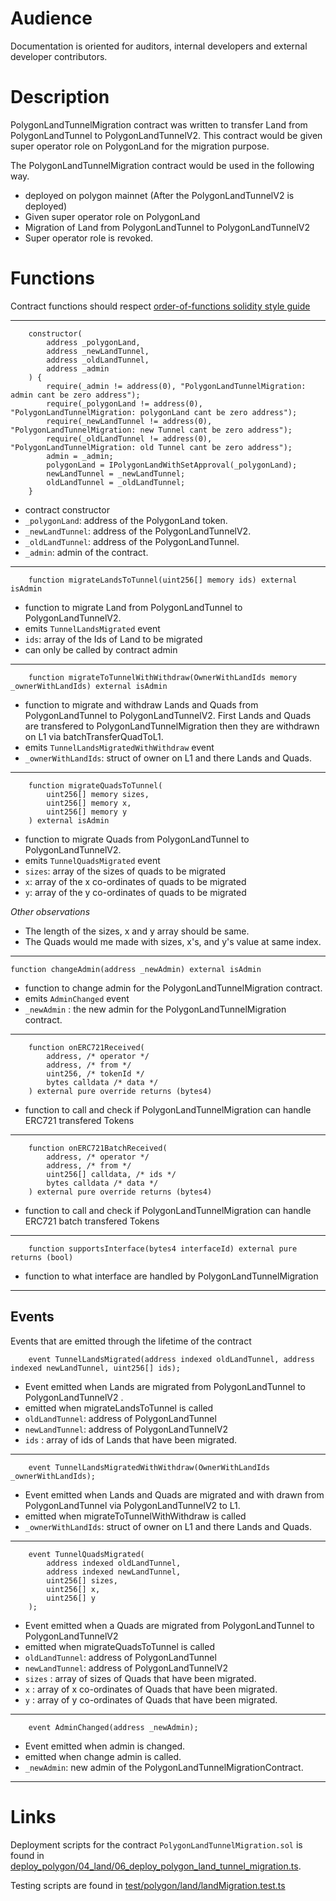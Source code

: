 # Audience

Documentation is oriented for auditors, internal developers and external developer contributors.

# Description

PolygonLandTunnelMigration contract was written to transfer Land from PolygonLandTunnel to PolygonLandTunnelV2. This contract would be given super operator role on PolygonLand for the migration purpose.

The PolygonLandTunnelMigration contract would be used in the following way.

- deployed on polygon mainnet (After the PolygonLandTunnelV2 is deployed)
- Given super operator role on PolygonLand
- Migration of Land from PolygonLandTunnel to PolygonLandTunnelV2
- Super operator role is revoked.

# Functions

Contract functions should respect [order-of-functions solidity style guide](https://docs.soliditylang.org/en/v0.8.17/style-guide.html#order-of-functions)

---

```Solidity
    constructor(
        address _polygonLand,
        address _newLandTunnel,
        address _oldLandTunnel,
        address _admin
    ) {
        require(_admin != address(0), "PolygonLandTunnelMigration: admin cant be zero address");
        require(_polygonLand != address(0), "PolygonLandTunnelMigration: polygonLand cant be zero address");
        require(_newLandTunnel != address(0), "PolygonLandTunnelMigration: new Tunnel cant be zero address");
        require(_oldLandTunnel != address(0), "PolygonLandTunnelMigration: old Tunnel cant be zero address");
        admin = _admin;
        polygonLand = IPolygonLandWithSetApproval(_polygonLand);
        newLandTunnel = _newLandTunnel;
        oldLandTunnel = _oldLandTunnel;
    }
```

- contract constructor
- `_polygonLand`: address of the PolygonLand token.
- `_newLandTunnel`: address of the PolygonLandTunnelV2.
- `_oldLandTunnel`: address of the PolygonLandTunnel.
- `_admin`: admin of the contract.

---

```Solidity
    function migrateLandsToTunnel(uint256[] memory ids) external isAdmin
```

- function to migrate Land from PolygonLandTunnel to PolygonLandTunnelV2.
- emits `TunnelLandsMigrated` event
- `ids`: array of the Ids of Land to be migrated
- can only be called by contract admin

---

```Solidity
    function migrateToTunnelWithWithdraw(OwnerWithLandIds memory _ownerWithLandIds) external isAdmin
```

- function to migrate and withdraw Lands and Quads from PolygonLandTunnel to PolygonLandTunnelV2. First Lands and Quads are transfered to PolygonLandTunnelMigration then they are withdrawn on L1 via batchTransferQuadToL1.
- emits `TunnelLandsMigratedWithWithdraw` event
- `_ownerWithLandIds`: struct of owner on L1 and there Lands and Quads.

---

```Solidity
    function migrateQuadsToTunnel(
        uint256[] memory sizes,
        uint256[] memory x,
        uint256[] memory y
    ) external isAdmin
```

- function to migrate Quads from PolygonLandTunnel to PolygonLandTunnelV2.
- emits `TunnelQuadsMigrated` event
- `sizes`: array of the sizes of quads to be migrated
- `x`: array of the x co-ordinates of quads to be migrated
- `y`: array of the y co-ordinates of quads to be migrated

_Other observations_

- The length of the sizes, x and y array should be same.
- The Quads would me made with sizes, x's, and y's value at same index.

---

```Solidity
function changeAdmin(address _newAdmin) external isAdmin
```

- function to change admin for the PolygonLandTunnelMigration contract.
- emits `AdminChanged` event
- `_newAdmin` : the new admin for the PolygonLandTunnelMigration contract.

---

```Solidity
    function onERC721Received(
        address, /* operator */
        address, /* from */
        uint256, /* tokenId */
        bytes calldata /* data */
    ) external pure override returns (bytes4)
```

- function to call and check if PolygonLandTunnelMigration can handle ERC721 transfered Tokens

---

```Solidity
    function onERC721BatchReceived(
        address, /* operator */
        address, /* from */
        uint256[] calldata, /* ids */
        bytes calldata /* data */
    ) external pure override returns (bytes4)
```

- function to call and check if PolygonLandTunnelMigration can handle ERC721 batch transfered Tokens

---

```Solidity
    function supportsInterface(bytes4 interfaceId) external pure returns (bool)
```

- function to what interface are handled by PolygonLandTunnelMigration

---

## Events

Events that are emitted through the lifetime of the contract

```Solidity
    event TunnelLandsMigrated(address indexed oldLandTunnel, address indexed newLandTunnel, uint256[] ids);
```

- Event emitted when Lands are migrated from PolygonLandTunnel to PolygonLandTunnelV2 .
- emitted when migrateLandsToTunnel is called
- `oldLandTunnel`: address of PolygonLandTunnel
- `newLandTunnel`: address of PolygonLandTunnelV2
- `ids` : array of ids of Lands that have been migrated.

---

```Solidity
    event TunnelLandsMigratedWithWithdraw(OwnerWithLandIds _ownerWithLandIds);
```

- Event emitted when Lands and Quads are migrated and with drawn from PolygonLandTunnel via PolygonLandTunnelV2 to L1.
- emitted when migrateToTunnelWithWithdraw is called
- `_ownerWithLandIds`: struct of owner on L1 and there Lands and Quads.

---

```Solidity
    event TunnelQuadsMigrated(
        address indexed oldLandTunnel,
        address indexed newLandTunnel,
        uint256[] sizes,
        uint256[] x,
        uint256[] y
    );
```

- Event emitted when a Quads are migrated from PolygonLandTunnel to PolygonLandTunnelV2
- emitted when migrateQuadsToTunnel is called
- `oldLandTunnel`: address of PolygonLandTunnel
- `newLandTunnel`: address of PolygonLandTunnelV2
- `sizes` : array of sizes of Quads that have been migrated.
- `x` : array of x co-ordinates of Quads that have been migrated.
- `y` : array of y co-ordinates of Quads that have been migrated.

---

```Solidity
    event AdminChanged(address _newAdmin);
```

- Event emitted when admin is changed.
- emitted when change admin is called.
- `_newAdmin`: new admin of the PolygonLandTunnelMigrationContract.

---

# Links

Deployment scripts for the contract `PolygonLandTunnelMigration.sol` is found in [deploy_polygon/04_land/06_deploy_polygon_land_tunnel_migration.ts](../../../../../deploy_polygon/04_land/06_deploy_polygon_land_tunnel_migration.ts).

Testing scripts are found in [test/polygon/land/landMigration.test.ts](../../../../../test/polygon/land/landMigration.test.ts)
